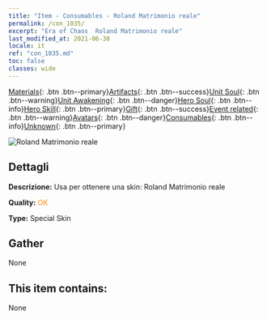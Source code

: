 ```yaml
---
title: "Item - Consumables - Roland Matrimonio reale"
permalink: /con_1035/
excerpt: "Era of Chaos  Roland Matrimonio reale"
last_modified_at: 2021-06-30
locale: it
ref: "con_1035.md"
toc: false
classes: wide
---
```

 [Materials](/ItemsIT/){: .btn .btn--primary}[Artifacts](/ItemsIT/Artifacts/){: .btn .btn--success}[Unit Soul](/ItemsIT/UnitSoul/){: .btn .btn--warning}[Unit Awakening](/ItemsIT/UnitAwakening/){: .btn .btn--danger}[Hero Soul](/ItemsIT/HeroSoul/){: .btn .btn--info}[Hero Skill](/ItemsIT/HeroSkill/){: .btn .btn--primary}[Gift](/ItemsIT/Gift/){: .btn .btn--success}[Event related](/ItemsIT/Events/){: .btn .btn--warning}[Avatars](/ItemsIT/Avatars/){: .btn .btn--danger}[Consumables](/ItemsIT/Consumables/){: .btn .btn--info}[Unknown](/ItemsIT/Unknown/){: .btn .btn--primary}

 ![Roland Matrimonio reale](/images/h/h_Roland7.jpg)

## Dettagli
 **Descrizione:** Usa per ottenere una skin: Roland Matrimonio reale

 **Quality:** <span style="color: #FF8C00">OK</span>

 **Type:** Special Skin

## Gather

  None

## This item contains:

  None

